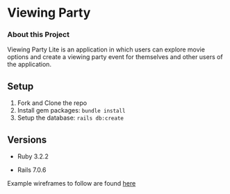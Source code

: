 # Viewing Party

### About this Project

Viewing Party Lite is an application in which users can explore movie options and create a viewing party event for themselves and other users of the application.

## Setup

1. Fork and Clone the repo
2. Install gem packages: `bundle install`
3. Setup the database: `rails db:create`


## Versions

- Ruby 3.2.2

- Rails 7.0.6

Example wireframes to follow are found [here](https://backend.turing.edu/module3/projects/viewing_party_lite/wireframes)
